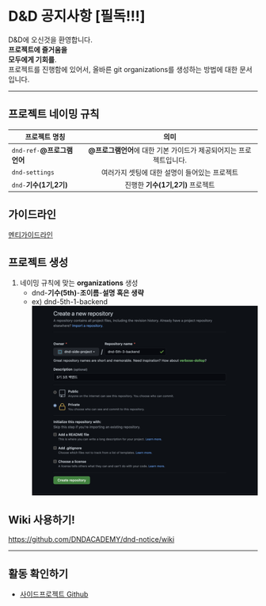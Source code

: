 # D&amp;D 공지사항 [필독!!!]

D&D에 오신것을 환영합니다.  
<strong>프로젝트에 즐거움을  
모두에게 기회를</strong>.  
프로젝트를 진행함에 있어서, 올바른 git organizations를 생성하는 방법에 대한 문서입니다.

---

## 프로젝트 네이밍 규칙

| 프로젝트 명칭               |                                의미                                 |
| --------------------------- | :-----------------------------------------------------------------: |
| `dnd-ref-`**@프로그램언어** | **@프로그램언어**에 대한 기본 가이드가 제공되어지는 프로젝트입니다. |
| `dnd-settings`              |            여러가지 셋팅에 대한 설명이 들어있는 프로젝트            |
| `dnd-`**기수(1기,2기)**     |                  진행한 **기수(1기,2기)** 프로젝트                  |

## 가이드라인

[멘티가이드라인](https://www.notion.so/ac3c5a829de34150b6f8636308d58c53)

## 프로젝트 생성

1. 네이밍 규칙에 맞는 **organizations** 생성
   - dnd-**기수(5th)**-**조이름**-**설명 혹은 생략**
   - ex) dnd-5th-1-backend
     ![create](/img/project_create_01.png)

## Wiki 사용하기!

https://github.com/DNDACADEMY/dnd-notice/wiki

---

## 활동 확인하기

- [사이드프로젝트 Github](https://github.com/dnd-side-project/)
